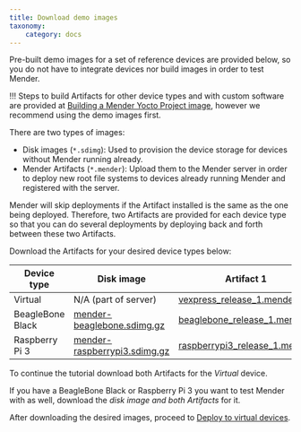 ```yaml
---
title: Download demo images
taxonomy:
    category: docs
---
```


Pre-built demo images for a set of reference devices are provided below, so you do not have to integrate devices nor build images in order to test Mender.

!!! Steps to build Artifacts for other device types and with custom software are provided at [Building a Mender Yocto Project image](../../artifacts/building-mender-yocto-image), however we recommend using the demo images first.

There are two types of images:
* Disk images (`*.sdimg`): Used to provision the device storage for devices without Mender running already.
* Mender Artifacts (`*.mender`): Upload them to the Mender server in order to deploy new root file systems to devices already running Mender and registered with the server.

Mender will skip deployments if the Artifact installed is the same as the one being deployed. Therefore, two Artifacts are provided for each device type so that you can do several deployments 
by deploying back and forth between these two Artifacts.

Download the Artifacts for your desired device types below:


| Device type      | Disk image | Artifact 1 | Artifact 2 |
|------------------|------------|------------|------------|
| Virtual          | N/A (part of server) | [vexpress_release_1.mender][autoupdate_vexpress_release_1_x.x.x.mender] | [vexpress_release_2.mender][autoupdate_vexpress_release_2_x.x.x.mender]          |
| BeagleBone Black | [mender-beaglebone.sdimg.gz][autoupdate_mender-beaglebone_x.x.x.sdimg.gz] | [beaglebone_release_1.mender][autoupdate_beaglebone_release_1_x.x.x.mender] | [beaglebone_release_2.mender][autoupdate_beaglebone_release_2_x.x.x.mender] |
| Raspberry Pi 3   | [mender-raspberrypi3.sdimg.gz][autoupdate_mender-raspberrypi3_x.x.x.sdimg.gz] | [raspberrypi3_release_1.mender][autoupdate_raspberrypi3_release_1_x.x.x.mender] | [raspberrypi3_release_2.mender][autoupdate_raspberrypi3_release_2_x.x.x.mender] |


[autoupdate_vexpress_release_1_x.x.x.mender]: https://d1b0l86ne08fsf.cloudfront.net/1.2.1/vexpress-qemu/vexpress_release_1_1.2.1.mender
[autoupdate_vexpress_release_2_x.x.x.mender]: https://d1b0l86ne08fsf.cloudfront.net/1.2.1/vexpress-qemu/vexpress_release_2_1.2.1.mender

[autoupdate_mender-beaglebone_x.x.x.sdimg.gz]: https://d1b0l86ne08fsf.cloudfront.net/1.2.1/beaglebone/mender-beaglebone_1.2.1.sdimg.gz
[autoupdate_beaglebone_release_1_x.x.x.mender]: https://d1b0l86ne08fsf.cloudfront.net/1.2.1/beaglebone/beaglebone_release_1_1.2.1.mender
[autoupdate_beaglebone_release_2_x.x.x.mender]: https://d1b0l86ne08fsf.cloudfront.net/1.2.1/beaglebone/beaglebone_release_2_1.2.1.mender

[autoupdate_mender-raspberrypi3_x.x.x.sdimg.gz]: https://d1b0l86ne08fsf.cloudfront.net/1.2.1/raspberrypi3/mender-raspberrypi3_1.2.1.sdimg.gz
[autoupdate_raspberrypi3_release_1_x.x.x.mender]: https://d1b0l86ne08fsf.cloudfront.net/1.2.1/raspberrypi3/raspberrypi3_release_1_1.2.1.mender
[autoupdate_raspberrypi3_release_2_x.x.x.mender]: https://d1b0l86ne08fsf.cloudfront.net/1.2.1/raspberrypi3/raspberrypi3_release_2_1.2.1.mender


To continue the tutorial download both Artifacts for the *Virtual* device.

If you have a BeagleBone Black or Raspberry Pi 3 you want to test Mender with
as well, download the *disk image and both Artifacts* for it.

After downloading the desired images, proceed to
[Deploy to virtual devices](../deploy-to-virtual-devices).
